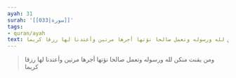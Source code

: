 ```yaml
---
ayah: 31
surah: '[[033|سورة]]'
tags:
- quran/ayah
text: ومن يقنت منكن لله ورسوله وتعمل صالحا نؤتها أجرها مرتين وأعتدنا لها رزقا كريما
---
```

> ومن يقنت منكن لله ورسوله وتعمل صالحا نؤتها أجرها مرتين وأعتدنا لها رزقا كريما
